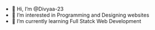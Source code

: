 - 👋 Hi, I’m @Divyaa-23
- 👀 I’m interested in Programming and Designing websites
- 🌱 I’m currently learning Full Statck Web Development


<!---
Divyaa-23/Divyaa-23 is a ✨ special ✨ repository because its `README.md` (this file) appears on your GitHub profile.
You can click the Preview link to take a look at your changes.
--->
